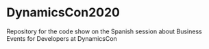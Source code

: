 # DynamicsCon2020
Repository for the code show on the Spanish session about Business Events for Developers at DynamicsCon
